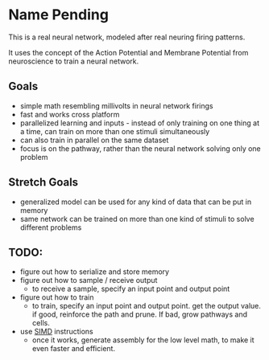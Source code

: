 # Name Pending

This is a real neural network, modeled after real neuring firing patterns.

It uses the concept of the Action Potential and Membrane Potential from neuroscience to
train a neural network.

## Goals
- simple math resembling millivolts in neural network firings
- fast and works cross platform
- parallelized learning and inputs - instead of only training on one thing at a time, can train
on more than one stimuli simultaneously
- can also train in parallel on the same dataset
- focus is on the pathway, rather than the neural network solving only one problem

## Stretch Goals
- generalized model can be used for any kind of data that can be put in memory
- same network can be trained on more than one kind of stimuli to solve different problems

## TODO:
- figure out how to serialize and store memory
- figure out how to sample / receive output
    - to receive a sample, specify an input point and output point
- figure out how to train
    - to train, specify an input point and output point. get the output value. if good,
    reinforce the path and prune. If bad, grow pathways and cells.
- use [SIMD](https://github.com/bjwbell/gensimd) instructions
    - once it works, generate assembly for the low level math, to make it even faster and efficient.

